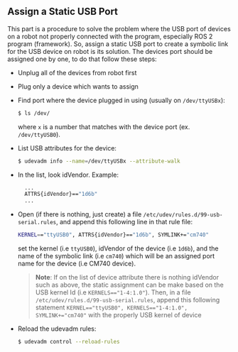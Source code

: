 ## Assign a Static USB Port

This part is a procedure to solve the problem where the USB port of devices on a robot not properly connected with the program, especially ROS 2 program (framework). So, assign a static USB port to create a symbolic link for the USB device on robot is its solution. The devices port should be assigned one by one, to do that follow these steps:

- Unplug all of the devices from robot first
- Plug only a device which wants to assign
- Find port where the device plugged in using (usually on `/dev/ttyUSBx`):
  ```sh
  $ ls /dev/
  ```
  where `x` is a number that matches with the device port (ex. `/dev/ttyUSB0`).
- List USB attributes for the device:
  ```sh
  $ udevadm info --name=/dev/ttyUSBx --attribute-walk
  ```
- In the list, look idVendor. Example:
  ```sh
    ...
    ATTRS{idVendor}=="1d6b"
    ...
  ```
- Open (if there is nothing, just create) a file `/etc/udev/rules.d/99-usb-serial.rules`, and append this following line in that rule file:
  ```sh
  KERNEL=="ttyUSB0", ATTRS{idVendor}=="1d6b", SYMLINK+="cm740"
  ```
  set the kernel (i.e `ttyUSB0`), idVendor of the device (i.e `1d6b`), and the name of the symbolic link (i.e `cm740`) which will be an assigned port name for the device (i.e CM740 device).

  > **Note**: If on the list of device attribute there is nothing idVendor such as above, the static assignment can be make based on the USB kernel Id (i.e `KERNELS=="1-4:1.0"`).
  > Then, in a file `/etc/udev/rules.d/99-usb-serial.rules`, append this following statement `KERNEL=="ttyUSB0", KERNELS=="1-4:1.0", SYMLINK+="cm740"` with the properly USB kernel of device

- Reload the udevadm rules:
  ```sh
  $ udevadm control --reload-rules
  ```